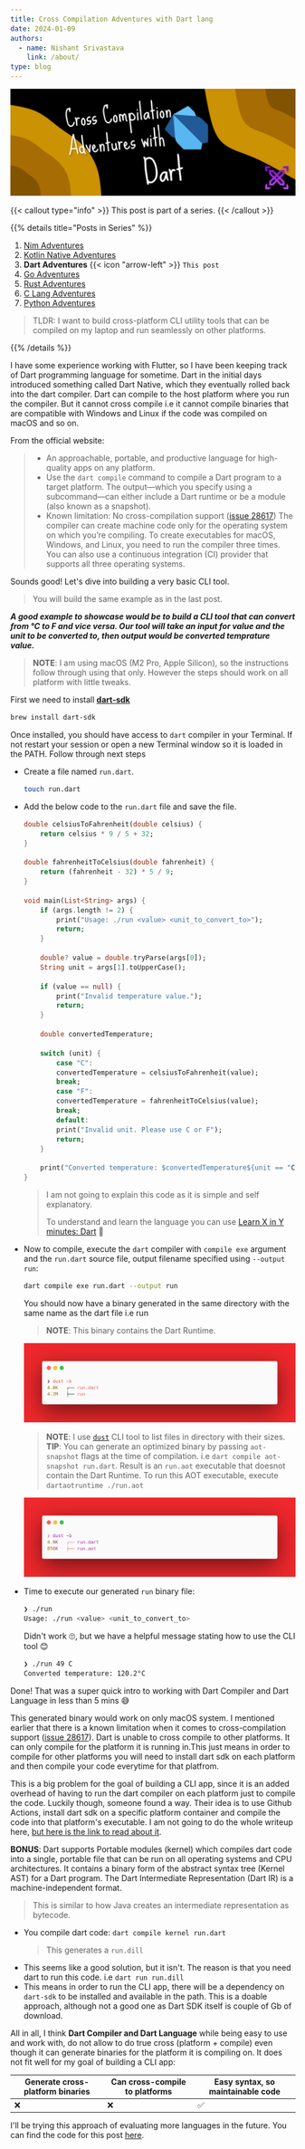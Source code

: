 ```yaml
---
title: Cross Compilation Adventures with Dart lang
date: 2024-01-09
authors:
  - name: Nishant Srivastava
    link: /about/
type: blog
---
```


![Banner](banner.png)

<!--more-->

{{< callout type="info" >}}
This post is part of a series.
{{< /callout >}}

{{% details title="Posts in Series"  %}}

1. [Nim Adventures](/blog/cross-compilation-adventures/cross-compilation-adventures-nim/)
2. [Kotlin Native Adventures](/blog/cross-compilation-adventures/cross-compilation-adventures-kotlin-native/)
3. **Dart Adventures** {{< icon "arrow-left" >}} `This post`
4. [Go Adventures](/blog/cross-compilation-adventures/cross-compilation-adventures-go/)
5. [Rust Adventures](/blog/cross-compilation-adventures/cross-compilation-adventures-rust/)
6. [C Lang Adventures](/blog/cross-compilation-adventures/cross-compilation-adventures-c/)
7. [Python Adventures](/blog/cross-compilation-adventures/cross-compilation-adventures-python/)

> TLDR: I want to build cross-platform CLI utility tools that can be compiled on my laptop and run seamlessly on other platforms.

{{% /details %}}

I have some experience working with Flutter, so I have been keeping track of Dart programming language for sometime. Dart in the initial days introduced something called Dart Native, which they eventually rolled back into the dart compiler. Dart can compile to the host platform where you run the compiler. But it cannot cross compile i.e it cannot compile binaries that are compatible with Windows and Linux if the code was compiled on macOS and so on.

From the official website:

> - An approachable, portable, and productive language for high-quality apps on any platform.
> - Use the `dart compile` command to compile a Dart program to a target platform. The output—which you specify using a subcommand—can either include a Dart runtime or be a module (also known as a snapshot).
> - Known limitation: No cross-compilation support ([issue 28617](https://github.com/dart-lang/sdk/issues/28617))
>   The compiler can create machine code only for the operating system on which you’re compiling. To create executables for macOS, Windows, and Linux, you need to run the compiler three times. You can also use a continuous integration (CI) provider that supports all three operating systems.

Sounds good! Let's dive into building a very basic CLI tool.

> You will build the same example as in the last post.

**_A good example to showcase would be to build a CLI tool that can convert from °C to F and vice versa. Our tool will take an input for value and the unit to be converted to, then output would be converted temprature value._**

> **NOTE**: I am using macOS (M2 Pro, Apple Silicon), so the instructions follow through using that only. However the steps should work on all platform with little tweaks.

First we need to install [**dart-sdk**](https://formulae.brew.sh/formula/dart-sdk#default)

```sh
brew install dart-sdk
```

Once installed, you should have access to `dart` compiler in your Terminal. If not restart your session or open a new Terminal window so it is loaded in the PATH. Follow through next steps

- Create a file named `run.dart`.

  ```sh
  touch run.dart
  ```

- Add the below code to the `run.dart` file and save the file.

  ```dart
  double celsiusToFahrenheit(double celsius) {
      return celsius * 9 / 5 + 32;
  }

  double fahrenheitToCelsius(double fahrenheit) {
      return (fahrenheit - 32) * 5 / 9;
  }

  void main(List<String> args) {
      if (args.length != 2) {
          print("Usage: ./run <value> <unit_to_convert_to>");
          return;
      }

      double? value = double.tryParse(args[0]);
      String unit = args[1].toUpperCase();

      if (value == null) {
          print("Invalid temperature value.");
          return;
      }

      double convertedTemperature;

      switch (unit) {
          case "C":
          convertedTemperature = celsiusToFahrenheit(value);
          break;
          case "F":
          convertedTemperature = fahrenheitToCelsius(value);
          break;
          default:
          print("Invalid unit. Please use C or F");
          return;
      }

      print("Converted temperature: $convertedTemperature${unit == "C" ? " °F" : " °C"}");
  }

  ```

  > I am not going to explain this code as it is simple and self explanatory.
  >
  > To understand and learn the language you can use [Learn X in Y minutes: Dart](https://learnxinyminutes.com/docs/dart/) 🚀

- Now to compile, execute the `dart` compiler with `compile exe` argument and the `run.dart` source file, output filename specified using `--output run`:

  ```sh
  dart compile exe run.dart --output run
  ```

  You should now have a binary generated in the same directory with the same name as the dart file i.e run

  > **NOTE**: This binary contains the Dart Runtime.

  ![run](img_1.png)

  > **NOTE**: I use [`dust`](https://github.com/bootandy/dust) CLI tool to list files in directory with their sizes.
  > **TIP**: You can generate an optimized binary by passing `aot-snapshot` flags at the time of compilation. i.e `dart compile aot-snapshot run.dart`. Result is an `run.aot` executable that doesnot contain the Dart Runtime.
  > To run this AOT executable, execute `dartaotruntime ./run.aot`

  ![run optimized](img_2.png)

- Time to execute our generated `run` binary file:

  ```sh
  ❯ ./run
  Usage: ./run <value> <unit_to_convert_to>
  ```

  Didn't work 🙄, but we have a helpful message stating how to use the CLI tool 😊

  ```sh
  ❯ ./run 49 C
  Converted temperature: 120.2°C
  ```

Done! That was a super quick intro to working with Dart Compiler and Dart Language in less than 5 mins 😅

This generated binary would work on only macOS system. I mentioned earlier that there is a known limitation when it comes to cross-compilation support ([issue 28617](https://github.com/dart-lang/sdk/issues/28617)). Dart is unable to cross compile to other platforms. It can only compile for the platform it is running in.This just means in order to compile for other platforms you will need to install dart sdk on each platform and then compile your code everytime for that platfrom.

This is a big problem for the goal of building a CLI app, since it is an added overhead of having to run the dart compiler on each platform just to compile the code. Luckily though, someone found a way. Their idea is to use Github Actions, install dart sdk on a specific platform container and compile the code into that platform's executable. I am not going to do the whole writeup here, [but here is the link to read about it](https://blog.dantup.com/2019/11/easily-compiling-dart-to-native-executables-for-windows-linux-macos-with-github-actions/).

**BONUS**: Dart supports Portable modules (kernel) which compiles dart code into a single, portable file that can be run on all operating systems and CPU architectures. It contains a binary form of the abstract syntax tree (Kernel AST) for a Dart program. The Dart Intermediate Representation (Dart IR) is a machine-independent format.

> This is similar to how Java creates an intermediate representation as bytecode.

- You compile dart code: `dart compile kernel run.dart`
  > This generates a `run.dill`
- This seems like a good solution, but it isn't. The reason is that you need dart to run this code. i.e `dart run run.dill`
- This means in order to run the CLI app, there will be a dependency on `dart-sdk` to be installed and available in the path. This is a doable approach, although not a good one as Dart SDK itself is couple of Gb of download.

All in all, I think **Dart Compiler and Dart Language** while being easy to use and work with, do not allow to do true cross (platform + compile) even though it can generate binaries for the platform it is compiling on. It does not fit well for my goal of building a CLI app:

| Generate cross-platform binaries | Can cross-compile to platforms | Easy syntax, so maintainable code |
| -------------------------------- | ------------------------------ | --------------------------------- |
| ❌                               | ❌                             | ✅                                |

I'll be trying this approach of evaluating more languages in the future. You can find the code for this post [here](https://github.com/nisrulz/cross-compilation-adventures/tree/master/dart).

